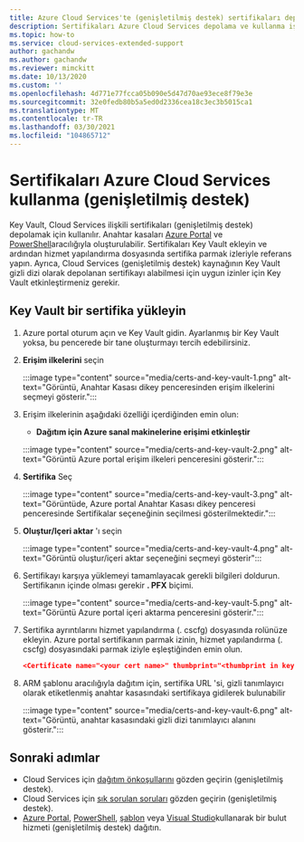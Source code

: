 ```yaml
---
title: Azure Cloud Services'te (genişletilmiş destek) sertifikaları depolama ve kullanma
description: Sertifikaları Azure Cloud Services depolama ve kullanma işlemi (genişletilmiş destek)
ms.topic: how-to
ms.service: cloud-services-extended-support
author: gachandw
ms.author: gachandw
ms.reviewer: mimckitt
ms.date: 10/13/2020
ms.custom: ''
ms.openlocfilehash: 4d771e77fcca05b090e5d47d70ae93ece8f79e3e
ms.sourcegitcommit: 32e0fedb80b5a5ed0d2336cea18c3ec3b5015ca1
ms.translationtype: MT
ms.contentlocale: tr-TR
ms.lasthandoff: 03/30/2021
ms.locfileid: "104865712"
---
```

# <a name="use-certificates-with-azure-cloud-services-extended-support"></a>Sertifikaları Azure Cloud Services kullanma (genişletilmiş destek)

Key Vault, Cloud Services ilişkili sertifikaları (genişletilmiş destek) depolamak için kullanılır. Anahtar kasaları [Azure Portal](../key-vault/general/quick-create-portal.md) ve [PowerShell](../key-vault/general/quick-create-powershell.md)aracılığıyla oluşturulabilir. Sertifikaları Key Vault ekleyin ve ardından hizmet yapılandırma dosyasında sertifika parmak izleriyle referans yapın. Ayrıca, Cloud Services (genişletilmiş destek) kaynağının Key Vault gizli dizi olarak depolanan sertifikayı alabilmesi için uygun izinler için Key Vault etkinleştirmeniz gerekir.  

## <a name="upload-a-certificate-to-key-vault"></a>Key Vault bir sertifika yükleyin 

1.  Azure portal oturum açın ve Key Vault gidin. Ayarlanmış bir Key Vault yoksa, bu pencerede bir tane oluşturmayı tercih edebilirsiniz.

2. **Erişim ilkelerini** seçin

    :::image type="content" source="media/certs-and-key-vault-1.png" alt-text="Görüntü, Anahtar Kasası dikey penceresinden erişim ilkelerini seçmeyi gösterir.":::

3. Erişim ilkelerinin aşağıdaki özelliği içerdiğinden emin olun:
    - **Dağıtım için Azure sanal makinelerine erişimi etkinleştir**

    :::image type="content" source="media/certs-and-key-vault-2.png" alt-text="Görüntü Azure portal erişim ilkeleri penceresini gösterir.":::
 
4.  **Sertifika** Seç 

    :::image type="content" source="media/certs-and-key-vault-3.png" alt-text="Görüntüde, Azure portal Anahtar Kasası dikey penceresi penceresinde Sertifikalar seçeneğinin seçilmesi gösterilmektedir.":::

5. **Oluştur/Içeri aktar** 'ı seçin

    :::image type="content" source="media/certs-and-key-vault-4.png" alt-text="Görüntü oluştur/içeri aktar seçeneğini seçmeyi gösterir":::

4.  Sertifikayı karşıya yüklemeyi tamamlayacak gerekli bilgileri doldurun. Sertifikanın içinde olması gerekir **. PFX** biçimi.

    :::image type="content" source="media/certs-and-key-vault-5.png" alt-text="Görüntü Azure portal içeri aktarma penceresini gösterir.":::

5.  Sertifika ayrıntılarını hizmet yapılandırma (. cscfg) dosyasında rolünüze ekleyin. Azure portal sertifikanın parmak izinin, hizmet yapılandırma (. cscfg) dosyasındaki parmak iziyle eşleştiğinden emin olun. 
    
    ```json
    <Certificate name="<your cert name>" thumbprint="<thumbprint in key vault" thumbprintAlgorithm="sha1" /> 
    ```
6.  ARM şablonu aracılığıyla dağıtım için, sertifika URL 'si, gizli tanımlayıcı olarak etiketlenmiş anahtar kasasındaki sertifikaya gidilerek bulunabilir

    :::image type="content" source="media/certs-and-key-vault-6.png" alt-text="Görüntü, anahtar kasasındaki gizli dizi tanımlayıcı alanını gösterir.":::

## <a name="next-steps"></a>Sonraki adımlar 
- Cloud Services için [dağıtım önkoşullarını](deploy-prerequisite.md) gözden geçirin (genişletilmiş destek).
- Cloud Services için [sık sorulan soruları](faq.md) gözden geçirin (genişletilmiş destek).
- [Azure Portal](deploy-portal.md), [PowerShell](deploy-powershell.md), [şablon](deploy-template.md) veya [Visual Studio](deploy-visual-studio.md)kullanarak bir bulut hizmeti (genişletilmiş destek) dağıtın.
